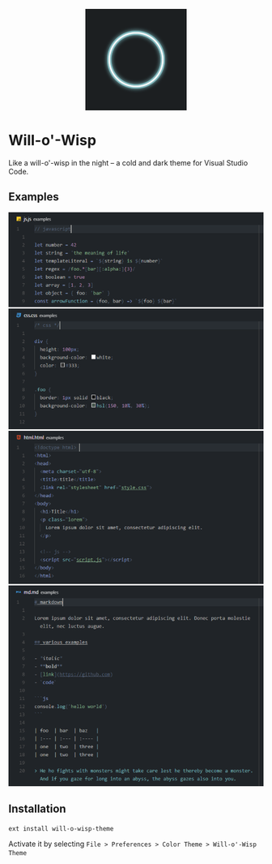 <p align="center"><img src="https://raw.githubusercontent.com/simon-jaeger/vscode-will-o-wisp-theme/master/images/icon.png" alt="Will-o'-Wisp, icon" height="200"></p>

# Will-o'-Wisp

Like a will-o'-wisp in the night – a cold and dark theme for Visual Studio Code.

## Examples

![js](https://raw.githubusercontent.com/simon-jaeger/vscode-will-o-wisp-theme/master/images/js.png)
![css](https://raw.githubusercontent.com/simon-jaeger/vscode-will-o-wisp-theme/master/images/css.png)
![html](https://raw.githubusercontent.com/simon-jaeger/vscode-will-o-wisp-theme/master/images/html.png)
![md](https://raw.githubusercontent.com/simon-jaeger/vscode-will-o-wisp-theme/master/images/md.png)

## Installation

```
ext install will-o-wisp-theme
```

Activate it by selecting `File > Preferences > Color Theme > Will-o'-Wisp Theme`
